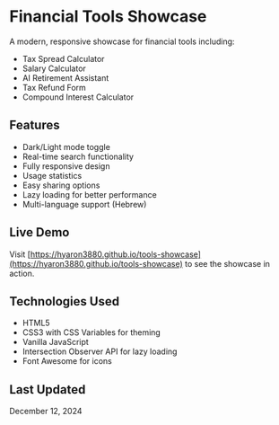 # Financial Tools Showcase

A modern, responsive showcase for financial tools including:
- Tax Spread Calculator
- Salary Calculator
- AI Retirement Assistant
- Tax Refund Form
- Compound Interest Calculator

## Features
- Dark/Light mode toggle
- Real-time search functionality
- Fully responsive design
- Usage statistics
- Easy sharing options
- Lazy loading for better performance
- Multi-language support (Hebrew)

## Live Demo
Visit [https://hyaron3880.github.io/tools-showcase](https://hyaron3880.github.io/tools-showcase) to see the showcase in action.

## Technologies Used
- HTML5
- CSS3 with CSS Variables for theming
- Vanilla JavaScript
- Intersection Observer API for lazy loading
- Font Awesome for icons

## Last Updated
December 12, 2024
